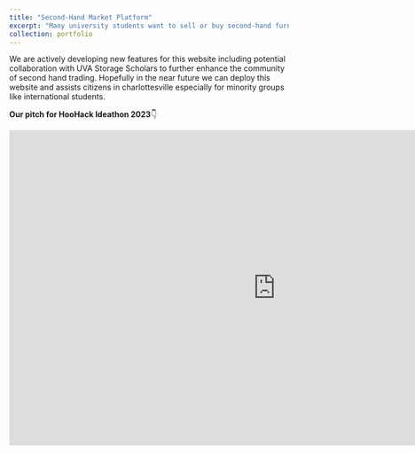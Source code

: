```yaml
---
title: "Second-Hand Market Platform"
excerpt: "Many university students want to sell or buy second-hand furniture, but there's often a timing mismatch: sellers are usually graduating seniors, while buyers are incoming students who don’t arrive until August. Additionally, students prefer to protect their personal information and avoid direct transactions with strangers. To address these issues, we proposed developing a university-specific second-hand marketplace website, facilitating coordination between buyers and sellers and enhancing transaction safety.<br/> <b>A video example of features of the website<b/>👇<br/> <img src='images/web.gif' alt='animation' width='300' height='200'>"
collection: portfolio
---
```

We are actively developing new features for this website including potential collaboration with UVA Storage Scholars
to further enhance the community of second hand trading. Hopefully in the near future we can deploy this website and assists citizens in charlottesville especially for minority groups like international students.

**Our pitch for HooHack Ideathon 2023**👇
<iframe src="https://docs.google.com/presentation/d/e/2PACX-1vRg96CAwD4LKlQfS75MxcgTpC37x4DUU9hwZ83Sy1BZNj3ZWuj2Lx3TNrX5JMPWKw/embed?start=false&loop=true&delayms=3000" frameborder="0" width="960" height="569" allowfullscreen="true" mozallowfullscreen="true" webkitallowfullscreen="true"></iframe>
